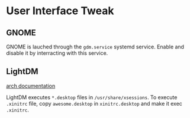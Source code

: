 # User Interface Tweak

## GNOME
GNOME is lauched through the `gdm.service` systemd service. Enable and disable it by interracting with this service.

## LightDM
[arch documentation](https://wiki.archlinux.org/index.php/LightDM)

LightDM executes `*.desktop` files in `/usr/share/xsessions`. To execute `.xinitrc` file, copy `awesome.desktop` in `xinitrc.desktop` and make it exec `.xinitrc`.
